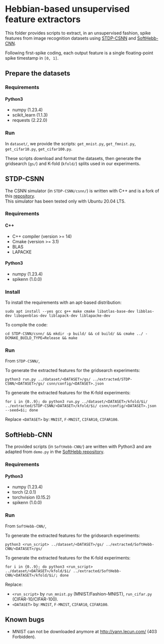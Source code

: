 # Hebbian-based unsupervised feature extractors

This folder provides scripts to extract, in an unsupervised fashion, spike features from image recognition datasets using [STDP-CSNN](https://gitlab.univ-lille.fr/bioinsp/falez-csnn-simulator) and [SoftHebb-CNN](https://github.com/NeuromorphicComputing/SoftHebb).

Following first-spike coding, each output feature is a single floating-point spike timestamp in `[0, 1]`.


## Prepare the datasets

### Requirements

#### Python3
- numpy (1.23.4)
- scikit_learn (1.1.3)
- requests (2.22.0)

### Run

In `dataset/`, we provide the scripts: `get_mnist.py`, `get_fmnist.py`, `get_cifar10.py`, `get_cifar100.py`.

These scripts download and format the datasets, then generate the gridsearch (`gs/`) and K-fold (`kfold/`) splits used in our experiments.


## STDP-CSNN

The CSNN simulator (in `STDP-CSNN/csnn/`) is written with C++ and is a fork of this [repository](https://gitlab.univ-lille.fr/fox/snn-pcn).   
This simulator has been tested only with Ubuntu 20.04 LTS. 

### Requirements

#### C++
- C++ compiler (version >= 14)
- Cmake (version >= 3.1)
- BLAS
- LAPACKE

#### Python3
- numpy (1.23.4)
- spikenn (1.0.0)

### Install

To install the requirements with an apt-based distribution:
```
sudo apt install --yes gcc g++ make cmake libatlas-base-dev libblas-dev libopenblas-dev liblapack-dev liblapacke-dev
```
To compile the code:
```
cd STDP-CSNN/csnn/ && mkdir -p build/ && cd build/ && cmake ../ -DCMAKE_BUILD_TYPE=Release && make 
```

### Run
From `STDP-CSNN/`,

To generate the extracted features for the gridsearch experiments:
```
python3 run.py ../dataset/<DATASET>/gs/ ../extracted/STDP-CSNN/<DATASET>/gs/ csnn/config/<DATASET>.json
```

To generate the extracted features for the K-fold experiments:
```
for i in {0..9}; do python3 run.py ../dataset/<DATASET>/kfold/$i/ ../extracted/STDP-CSNN/<DATASET>/kfold/$i/ csnn/config/<DATASET>.json --seed=$i; done
```

Replace `<DATASET>` by: `MNIST`, `F-MNIST`, `CIFAR10`, `CIFAR100`.  


## SoftHebb-CNN

The provided scripts (in `SoftHebb-CNN/`) are written with Python3 and are adapted from `demo.py` in the [SoftHebb repository](https://github.com/NeuromorphicComputing/SoftHebb).

### Requirements

#### Python3
- numpy (1.23.4)
- torch (2.0.1)
- torchvision (0.15.2)
- spikenn (1.0.0)


### Run

From `SoftHebb-CNN/`,

To generate the extracted features for the gridsearch experiments:
```
python3 <run_script> ../dataset/<DATASET>/gs/ ../extracted/SoftHebb-CNN/<DATASET>/gs/
```

To generate the extracted features for the K-fold experiments:
```
for i in {0..9}; do python3 <run_script> ../dataset/<DATASET>/kfold/$i/ ../extracted/SoftHebb-CNN/<DATASET>/kfold/$i/; done
```

Replace:
- `<run_script>` by `run_mnist.py` (MNIST/Fashion-MNIST), `run_cifar.py` (CIFAR-10/CIFAR-100).
- `<DATASET>` by: `MNIST`, `F-MNIST`, `CIFAR10`, `CIFAR100`.  


## Known bugs
- MNIST can not be downloaded anymore at http://yann.lecun.com/ (403 Forbidden).